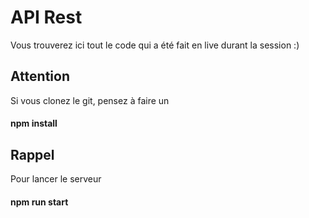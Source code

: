 # API Rest
Vous trouverez ici tout le code qui a été fait en live durant la session :)

## Attention 
Si vous clonez le git, pensez à faire un 
#### npm install

## Rappel
Pour lancer le serveur
#### npm run start
